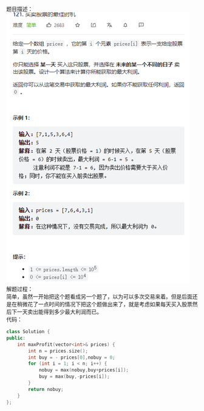 题目描述：  
![image](/algorithmn/dynamic_programming/image/image21.png)  
解题过程：  
简单，虽然一开始把这个题看成另一个题了，以为可以多次交易来着。但是后面还是在稍微花了一点时间的情况下把这个题做出来了，就是考虑如果每天买入股票然后下一天卖出能得到多少最大利润而已。  
代码：  
```cpp
class Solution {
public:
    int maxProfit(vector<int>& prices) {
        int n = prices.size();
        int buy = - prices[0],nobuy = 0;
        for (int i = 1; i < n; i++) {
            nobuy = max(nobuy,buy+prices[i]);
            buy = max(buy,-prices[i]);
        }
        return nobuy;
    } 
};
```